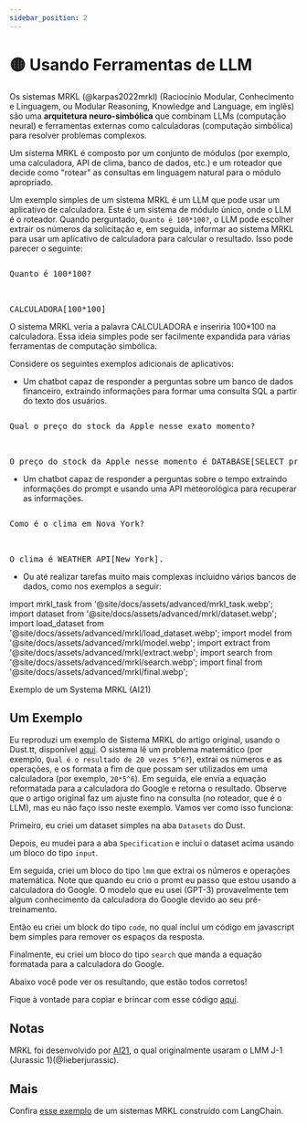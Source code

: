 ```yaml
---
sidebar_position: 2
---
```


# 🟡 Usando Ferramentas de LLM

Os sistemas MRKL (@karpas2022mrkl) (Raciocínio Modular, Conhecimento e Linguagem, ou Modular Reasoning, Knowledge and Language, em inglês) são uma **arquitetura neuro-simbólica** que combinam LLMs (computação neural) e ferramentas externas como calculadoras (computação simbólica) para resolver problemas complexos.

Um sistema MRKL é composto por um conjunto de módulos (por exemplo, uma calculadora, API de clima, banco de dados, etc.) e um roteador que decide como "rotear" as consultas em linguagem natural para o módulo apropriado.

Um exemplo simples de um sistema MRKL é um LLM que pode usar um aplicativo de calculadora. Este é um sistema de módulo único, onde o LLM é o roteador. Quando perguntado, `Quanto é 100*100?`, o LLM pode escolher extrair os números da solicitação e, em seguida, informar ao sistema MRKL para usar um aplicativo de calculadora para calcular o resultado. Isso pode parecer o seguinte:

<pre>
<p>Quanto é 100*100?</p>

<span className="bluegreen-highlight">CALCULADORA[100*100]</span>
</pre>

O sistema MRKL veria a palavra CALCULADORA e inseriria 100*100 na calculadora. Essa ideia simples pode ser facilmente expandida para várias ferramentas de computação simbólica.

Considere os seguintes exemplos adicionais de aplicativos:

- Um chatbot capaz de responder a perguntas sobre um banco de dados financeiro, extraindo informações para formar uma consulta SQL a partir do texto dos usuários.

<pre>
<p>Qual o preço do stock da Apple nesse exato momento?</p>

<span className="bluegreen-highlight">O preço do stock da Apple nesse momento é DATABASE[SELECT price FROM stock WHERE company = "Apple" AND time = "now"].</span>
</pre>

- Um chatbot capaz de responder a perguntas sobre o tempo extraindo informações do prompt e usando uma API meteorológica para recuperar as informações.

<pre>
<p>Como é o clima em Nova York?</p>

<span className="bluegreen-highlight">O clima é WEATHER_API[New York].</span>
</pre>

- Ou até realizar tarefas muito mais complexas incluidno vários bancos de dados, como nos exemplos a seguir:


import mrkl_task from '@site/docs/assets/advanced/mrkl_task.webp';
import dataset from '@site/docs/assets/advanced/mrkl/dataset.webp';
import load_dataset from '@site/docs/assets/advanced/mrkl/load_dataset.webp';
import model from '@site/docs/assets/advanced/mrkl/model.webp';
import extract from '@site/docs/assets/advanced/mrkl/extract.webp';
import search from '@site/docs/assets/advanced/mrkl/search.webp';
import final from '@site/docs/assets/advanced/mrkl/final.webp';

<div style={{textAlign: 'center'}}>
  <LazyLoadImage src={mrkl_task} style={{width: "500px"}} />
</div>

<div style={{textAlign: 'center'}}>
Exemplo de um Systema MRKL (AI21)
</div>

## Um Exemplo

Eu reproduzi um exemplo de Sistema MRKL do artigo original, usando o Dust.tt, disponível [aqui](https://dust.tt/w/f3fa61f0aa/a/17501cd008). O sistema lê um problema matemático (por exemplo, `Qual é o resultado de 20 vezes 5^6?`), extrai os números e as operações, e os formata a fim de que possam ser utilizados em  uma calculadora (por exemplo, `20*5^6`). Em seguida, ele envia a equação reformatada para a calculadora do Google e retorna o resultado. Observe que o artigo original faz um ajuste fino na consulta (no roteador, que é o LLM), mas eu não faço isso neste exemplo. Vamos ver como isso funciona:

Primeiro, eu criei um dataset simples na aba `Datasets` do Dust.

<div style={{textAlign: 'center'}}>
  <LazyLoadImage src={dataset} style={{width: "750px"}} />
</div>

Depois, eu mudei para a aba `Specification` e inclui o dataset acima usando um bloco do tipo `input`.

<div style={{textAlign: 'center'}}>
  <LazyLoadImage src={load_dataset} style={{width: "750px"}} />
</div>

Em seguida, criei um bloco do tipo `lmm` que extrai os números e operações matemática. Note que quando eu crio o promt eu passo que estou usando a calculadora do Google. O modelo que eu usei (GPT-3) provavelmente tem algum conhecimento da calculadora do Google devido ao seu pré-treinamento.

<div style={{textAlign: 'center'}}>
  <LazyLoadImage src={model} style={{width: "750px"}} />
</div>

Então eu criei um block do tipo `code`, no qual incluí um código em javascript bem simples para remover os espaços da resposta.

<div style={{textAlign: 'center'}}>
  <LazyLoadImage src={extract} style={{width: "750px"}} />
</div>

Finalmente, eu criei um bloco do tipo `search` que manda a equação formatada para a calculadora do Google.

<div style={{textAlign: 'center'}}>
  <LazyLoadImage src={search} style={{width: "750px"}} />
</div>

Abaixo você pode ver os resultando, que estão todos corretos!

<div style={{textAlign: 'center'}}>
  <LazyLoadImage src={final} style={{width: "750px"}} />
</div>

Fique à vontade para copiar e brincar com esse código [aqui](https://dust.tt/w/f3fa61f0aa/a/17501cd008).

## Notas
MRKL foi desenvolvido por [AI21](https://www.ai21.com/), o qual originalmente usaram o LMM J-1 (Jurassic 1)(@lieberjurassic).

## Mais

Confira [esse exemplo](https://python.langchain.com/en/latest/modules/agents/agents/examples/mrkl.html) de um sistemas MRKL construído com LangChain.
